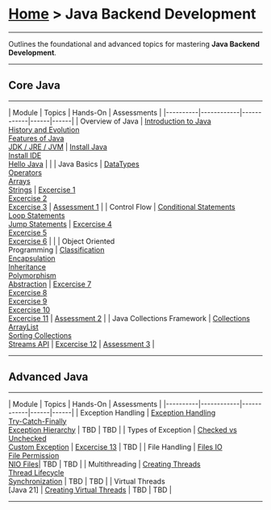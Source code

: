 # [Home](../) >  Java Backend Development

---

Outlines the foundational and advanced topics for mastering **Java Backend Development**.

---
## Core Java
---

| Module | Topics | Hands-On | Assessments |
|----------|------------|------------|------|------|
| Overview of Java | [Introduction to Java](./introduction) <br> [History and Evolution](./history-evolution)  <br> [Features of Java](./features)  <br> [JDK / JRE / JVM](./jdk-jre-jvm) | [Install Java](./install-jdk) <br> [Install IDE](./install-ide) <br> [Hello Java](./hellojava) | |
| Java Basics | [DataTypes](./datatypes) <br> [Operators](./operators) <br> [Arrays](./arrays) <br> [Strings](./strings) | [Excercise 1](./hands-on/01-datatypes) <br> [Excercise 2](./hands-on/02-arrays) <br> [Excercise 3](./hands-on/03-string) | [Assessment 1](https://docs.google.com/forms/d/e/1FAIpQLSfH0ykbGSqX6Ceq6EId8WI7Eqq65R7GGtrE_g8qRiRr9cbFjA/viewform?usp=dialog) |
| Control Flow | [Conditional Statements](./conditional-statements) <br> [Loop Statements](./loop-statements) <br> [Jump Statements](./jump-statements) | [Excercise 4](./hands-on/04-conditional) <br>[Excercise 5](./hands-on/05-loops-basic) <br> [Excercise 6](./hands-on/06-loops-advanced) |  |
| Object Oriented <br> Programming | [Classification](./classification) <br>[Encapsulation](./encapsulation)  <br> [Inheritance](./inheritance)  <br> [Polymorphism](./polymorphism) <br> [Abstraction](./abstraction) | [Excercise 7](./hands-on/07-classification) <br> [Excercise 8](./hands-on/08-encapsulation) <br> [Excercise 9](./hands-on/09-inheritance) <br> [Excercise 10](./hands-on/10-polymorphism) <br> [Excercise 11](./hands-on/11-abstraction) | [Assessment 2](https://docs.google.com/forms/d/e/1FAIpQLSdXi9-YnpVJfrajAzzqp2-vULnh2oW3Aj6C80aAGDLB5yhZKQ/viewform?usp=header) |
| Java Collections Framework | [Collections](./collections) <br> [ArrayList](./arraylist)  <br> [Sorting Collections](./sorting-collections) <br> [Streams API](./streams) | [Excercise 12](./hands-on/12-collections) | [Assessment 3](https://docs.google.com/forms/d/e/1FAIpQLSdbj3sMCs5IsL7WYsdWp6zrYCKe71NYxbGLIexSYPLL1oBCyg/viewform?usp=header) |

---
## Advanced Java
---

| Module | Topics | Hands-On | Assessments |
|----------|------------|------------|------|------|
| Exception Handling | [Exception Handling](./exception-handling)  <br> [Try-Catch-Finally](./try-catch-finally)  <br> [Exception Hierarchy](./exception-hierarchy) | TBD | TBD |
|  Types of Exception | [Checked vs Unchecked](./checked-unchecked)  <br> [Custom Exception](./custom-exceptions) | [Excercise 13](./hands-on/13-exceptions) | TBD |
|  File Handling | [Files IO](./files-io)  <br> [File Permission](./file-permissions) <br> [NIO Files](./nio-files)| TBD | TBD |
| Multithreading | [Creating Threads](./creating-threads)  <br> [Thread Lifecycle](./thread-lifecycle)  <br> [Synchronization](./synchronization) | TBD | TBD |
| Virtual Threads <br> [Java 21] | [Creating Virtual Threads](./creating-threads) | TBD | TBD |

---

